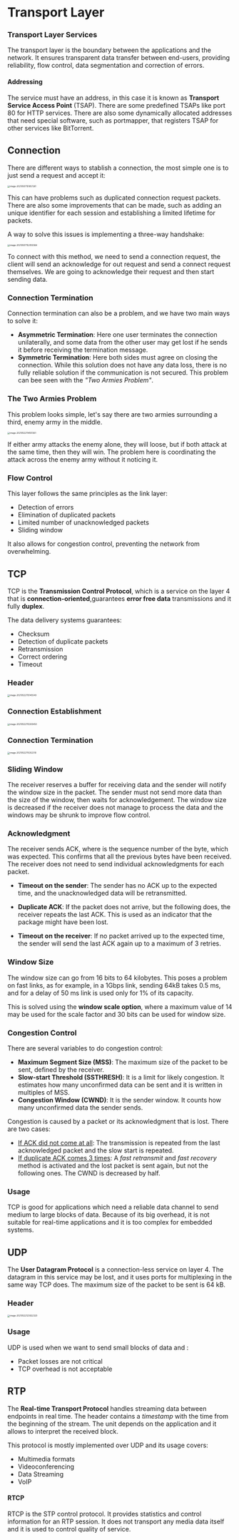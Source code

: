 # Transport Layer

### Transport Layer Services

The transport layer is the boundary between the applications and the network. It ensures transparent data transfer between end-users, providing reliability, flow control, data segmentation and correction of errors.

#### Addressing

The service must have an address, in this case it is known as **Transport Service Access Point** (TSAP). There are some predefined TSAPs like port 80 for HTTP services. There are also some dynamically allocated addresses that need special software, such as portmapper, that registers TSAP for other services like BitTorrent.

## Connection

There are different ways to stablish a connection, the most simple one is to just send a request and accept it:

<img src="Resources/07 - Transport Layer/image-20210507151857261.png" alt="image-20210507151857261" style="zoom:33%;" />

This can have problems such as duplicated connection request packets. There are also some improvements that can be made, such as adding an unique identifier for each session and establishing a limited lifetime for packets.

A way to solve this issues is implementing a three-way handshake:

<img src="Resources/07 - Transport Layer/image-20210507152059364.png" alt="image-20210507152059364" style="zoom:33%;" />

To connect with this method, we need to send a connection request, the client will send an acknowledge for out request and send a connect request themselves. We are going to acknowledge their request and then start sending data.

### Connection Termination

Connection termination can also be a problem, and we have two main ways to solve it:

- **Asymmetric Termination**: Here one user terminates the connection unilaterally, and some data from the other user may get lost if he sends it before receiving the termination message.
- **Symmetric Termination**: Here both sides must agree on closing the connection. While this solution does not have any data loss, there is no fully reliable solution if the communication is not secured. This problem can bee seen with the *"Two Armies Problem"*.

### The Two Armies Problem

This problem looks simple, let's say there are two armies surrounding a third, enemy army in the middle.

<img src="Resources/07 - Transport Layer/image-20210522114551361.png" alt="image-20210522114551361" style="zoom:33%;" />

If either army attacks the enemy alone, they will loose, but if both attack at the same time, then they will win. The problem here is coordinating the attack across the enemy army without it noticing it.

 ### Flow Control

This layer follows the same principles as the link layer:

- Detection of errors
- Elimination of duplicated packets
- Limited number of unacknowledged packets
- Sliding window

It also allows for congestion control, preventing the network from overwhelming.

## TCP

TCP is the **Transmission Control Protocol**, which is a service on the layer 4 that is **connection-oriented**,guarantees **error free data** transmissions and it fully **duplex**.

The data delivery systems guarantees:

- Checksum
- Detection of duplicate packets
- Retransmission
- Correct ordering
- Timeout

### Header

<img src="Resources/07 - Transport Layer/image-20210522115145549.png" alt="image-20210522115145549" style="zoom:33%;" />

### Connection Establishment

<img src="Resources/07 - Transport Layer/image-20210522115300450.png" alt="image-20210522115300450" style="zoom:33%;" />

### Connection Termination

<img src="Resources/07 - Transport Layer/image-20210522115352310.png" alt="image-20210522115352310" style="zoom:33%;" />

### Sliding Window

The receiver reserves a buffer for receiving data and the sender will notify the window size in the packet. The sender must not send more data than the size of the window, then waits for acknowledgement. The window size is decreased if the receiver does not manage to process the data and the windows may be shrunk to improve flow control. 

### Acknowledgment

The receiver sends ACK, where is the sequence number of the byte, which was expected. This confirms that all the previous bytes have been received. The receiver does not need to send individual acknowledgments for each packet.

-  **Timeout on the sender**: The sender has no ACK up to the expected time, and the unacknowledged data will be retransmitted.
- **Duplicate ACK**: If the packet does not arrive, but the following does, the receiver repeats the last ACK. This is used as an indicator that the package might have been lost. 

- **Timeout on the receiver**: If no packet arrived up to the expected time, the sender will send the last ACK again up to a maximum of 3 retries.

### Window Size

The window size can go from 16 bits to 64 kilobytes. This poses a problem on fast links, as for example, in a 1Gbps link, sending 64kB takes 0.5 ms, and for a delay of 50 ms link is used only for 1% of its capacity.

This is solved using the **window scale option**, where a maximum value of 14 may be used for the scale factor and 30 bits can be used for window size.

### Congestion Control

There are several variables to do congestion control:

- **Maximum Segment Size (MSS)**: The maximum size of the packet to be sent, defined by the receiver.
- **Slow-start Threshold (SSTHRESH)**: It is a limit for likely congestion. It estimates how many unconfirmed data can be sent and it is written in multiples of MSS.
- **Congestion Window (CWND)**: It is the sender window. It counts how many unconfirmed data the sender sends.

Congestion is caused by a packet or its acknowledgment that is lost. There are two cases:

- <u>If ACK did not come at all</u>: The transmission is repeated from the last acknowledged packet and the slow start is repeated.
- <u>If duplicate ACK comes 3 times</u>: A *fast retransmit* and *fast recovery* method is activated and the lost packet is sent again, but not the following ones. The CWND is decreased by half.

### Usage

TCP is good for applications which need a reliable data channel to send medium to large blocks of data. Because of its big overhead, it is not suitable for real-time applications and it is too complex for embedded systems.

## UDP

The **User Datagram Protocol** is a connection-less service on layer 4. The datagram in this service may be lost, and it uses ports for multiplexing in the same way TCP does. The maximum size of the packet to be sent is 64 kB.

### Header

<img src="Resources/07 - Transport Layer/image-20210522123922320.png" alt="image-20210522123922320" style="zoom:33%;" />

### Usage

UDP is used when we want to send small blocks of data and :

- Packet losses are not critical
- TCP overhead is not acceptable

## RTP

The **Real-time Transport Protocol** handles streaming data between endpoints in real time. The header contains a *timestamp* with the time from the beginning of the stream. The unit depends on the application and it allows to interpret the received block.

This protocol is mostly implemented over UDP and its usage covers:

- Multimedia formats
- Videoconferencing
- Data Streaming
- VoIP

#### RTCP

RTCP is the STP control protocol. It provides statistics and control information for an RTP session. It does not transport any media data itself and it is used to control quality of service. 
